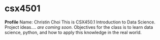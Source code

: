 # csx4501

**Profile**
Name: Christin Choi
This is CSX450.1 Introduction to Data Science.  
Project ideas.... _are coming soon_.
Objectives for the class is to learn data science, python, and how to apply this knowledge in the real world.
  
